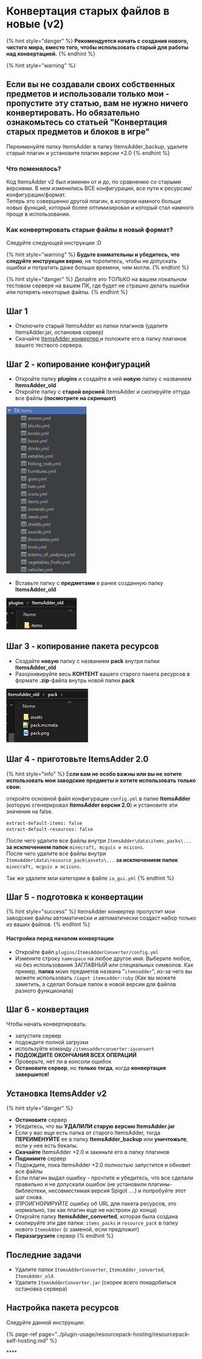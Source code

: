 # Конвертация старых файлов в новые (v2)



{% hint style="danger" %}
**Рекомендуется начать с создания нового, чистого мира, вместо того, чтобы использовать старый для работы над конвертацией.**
{% endhint %}

{% hint style="warning" %}
## Если вы не создавали своих собственных предметов и использовали только мои - пропустите эту статью, вам не нужно ничего конвертировать. Но обязательно ознакомьтесь со статьей "Конвертация старых предметов и блоков в игре"

Переименуйте папку ItemsAdder в папку ItemsAdder\_backup, удалите старый плагин и установите плагин версии +2.0
{% endhint %}

### Что поменялось?

Код ItemsAdder v2 был изменен от и до, по сравнению со старыми версиями. В нем изменились ВСЕ конфигурации, все пути к ресурсам/конфигурации/формат.   
Теперь это совершенно другой плагин, в котором намного больше новых функций, который более оптимизирован и который стал намного проще в использовании.

### Как конвертировать старые файлы в новый формат?

Следуйте следующей инструкции :D

{% hint style="warning" %}
**Будьте внимательны и убедитесь, что следуйте инструкции верно**, не торопитесь, чтобы не допускать ошибки и потратить даже больше времени, чем могли.
{% endhint %}

{% hint style="danger" %}
Делайте это ТОЛЬКО на вашем локальном тестовом сервере на вашем ПК, где будет не страшно делать ошибки или потерять некоторые файлы.
{% endhint %}



## Шаг 1

* Отключите старый ItemsAdder из папки плагинов \(удалите ItemsAdder.jar, остановив сервер\)
* Скачайте [ItemsAdder конвертер ](https://www.spigotmc.org/resources/itemsadder-converter.75952/)и положите его в папку плагинов вашего тествого сервера.

## Шаг 2 - копирование конфигураций

* Откройте папку **plugins** и создайте в ней **новую** папку с названием **ItemsAdder\_old**
* Откройте папку с **старой версией** ItemsAdder и скопируйте оттуда все файлы **\(посмотрите на скриншот\)**

![](../.gitbook/assets/image%20%286%29.png)

* Вставьте папку с **предметами** в ранее созданную папку **ItemsAdder\_old**

![](../.gitbook/assets/image%20%285%29.png)

## Шаг 3 - копирование пакета ресурсов

* Создайте **новую** папку с названием **pack** внутри папки **ItemsAdder\_old** 
* Разорхивируйте весь **КОНТЕНТ** вашего старого пакета ресурсов в формате **.zip**-файла внутрь новой папки **pack**

![](../.gitbook/assets/image.png)

## Шаг 4 - приготовьте ItemsAdder 2.0

{% hint style="info" %}
Е**сли вам не особо важны или вы не хотите использовать мои заводские предметы и хотите использовать только свои:** 

откройте основной файл конфигурации `config.yml` в папке **ItemsAdder** \(которую сгенерировал **ItemsAdder версии 2.0**\) и установите эти значения на false.

```text
extract-default-items: false
extract-default-resources: false
```

После чего удалите все файлы внутри `ItemsAdder\data\items_packs\...` **за исключением папок** `minecraft, mcguis и mcicons`.  
После чего удалите все файлы внутри `ItemsAdder\data\resource_pack\assets\...` **за исключением папок** `minecraft, mcguis и mcicons`.

Так же удалите мои категории в файле `ia_gui.yml`
{% endhint %}

## Шаг 5 - подготовка к конвертации

{% hint style="success" %}
ItemsAdder конвертер пропустит мои заводские файлы автоматически и автоматически создаст набор только из ваших файлов.
{% endhint %}

#### Настройка перед началом конвертации

* Откройте файл `plugins/ItemsAdderConverter/config.yml`
* Измените строку `namespace` на любое другое имя. Выберите любое, но без использования ЗАГЛАВНЫЙ или специальных символов. Как пример, **папка** моих предметов названа "`itemsadder`", из-за чего вы можете использовать `/iaget itemsadder:ruby` \(Как вы можете заметить, а сделал больше папок в новой версии для файлов разного функционала\)

## Шаг 6 - конвертация

Чтобы начать конвертировать:

* запустите сервер
* подождите полной загрузки
* используйте команду `/itemsadderconverter:iaconvert`
* **ПОДОЖДИТЕ** **ОКОНЧАНИЯ ВСЕХ ОПЕРАЦИЙ**
* Проверьте, нет ли в консоли ошибок
* **Остановите сервер**, но **только тогда**, когда **конвертация завершится!**

## Установка ItemsAdder v2

{% hint style="danger" %}
* **Остановите** сервер
* Убедитесь, что вы **УДАЛИЛИ старую версию ItemsAdder.jar**
* Если у вас еще есть папка от старого ItemsAdder, тогда **ПЕРЕИМЕНУЙТЕ** ее в папку **ItemsAdder\_backup** или **уничтожьте**, если у нее есть бекапы.
* **Скачайте** ItemsAdder +2.0 и закиньте его в папку плагинов
* **Поднимите** сервер
* Подождите, пока ItemsAdder +2.0 полностью запустится и обновит все файлы
* Если плагин выдал ошибку - прочтите и убедитесь, что все сделали правильно и не допускали ошибок \(не установили плагины-библеотеки, несовместимая версия Spigot ....\) и попробуйте этот шаг снова.
* \(ПРОИГНОРИРУЙТЕ ошибку об URL для пакета ресурсов, это нормально, так как плагин еще не настроен до конца\)
* Откройте папку **ItemsAdder\_converted**, которая была создана
* скопируйте эти две папки: `items_packs` и `resource_pack` в папку нового `ItemsAdder` \(с заменой, если предложит\)
* **Перазагрузите** сервер
{% endhint %}

## Последние задачи

* Удалите папки `ItemsAdderConverter`, `ItemsAdder_converted`, `ItemsAdder_old`.
* Удалите `ItemsAdderConverter.jar` (скорее всего понадобиться остановка сервера)

## Настройка пакета ресурсов

Следуйте данной инструкции:

{% page-ref page="../plugin-usage/resourcepack-hosting/resourcepack-self-hosting.md" %}



\*\*\*\*


